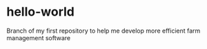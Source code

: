# hello-world
Branch of my first repository to help me develop more efficient farm management software
